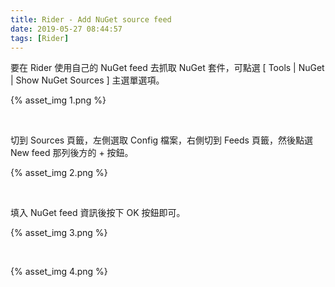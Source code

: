 ```yaml
---
title: Rider - Add NuGet source feed
date: 2019-05-27 08:44:57
tags: [Rider]
---
```


要在 Rider 使用自己的 NuGet feed 去抓取 NuGet 套件，可點選 [ Tools | NuGet | Show NuGet Sources ] 主選單選項。  

<!-- More -->

{% asset_img 1.png %}

</br>


切到 Sources 頁籤，左側選取 Config 檔案，右側切到 Feeds 頁籤，然後點選 New feed 那列後方的 + 按鈕。  

{% asset_img 2.png %}

</br>


填入 NuGet feed 資訊後按下 OK 按鈕即可。  

{% asset_img 3.png %}

</br>

{% asset_img 4.png %}
